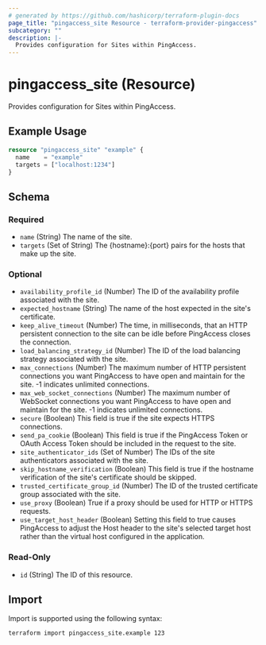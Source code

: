 ```yaml
---
# generated by https://github.com/hashicorp/terraform-plugin-docs
page_title: "pingaccess_site Resource - terraform-provider-pingaccess"
subcategory: ""
description: |-
  Provides configuration for Sites within PingAccess.
---
```


# pingaccess_site (Resource)

Provides configuration for Sites within PingAccess.

## Example Usage

```terraform
resource "pingaccess_site" "example" {
  name    = "example"
  targets = ["localhost:1234"]
}
```

<!-- schema generated by tfplugindocs -->
## Schema

### Required

- `name` (String) The name of the site.
- `targets` (Set of String) The {hostname}:{port} pairs for the hosts that make up the site.

### Optional

- `availability_profile_id` (Number) The ID of the availability profile associated with the site.
- `expected_hostname` (String) The name of the host expected in the site's certificate.
- `keep_alive_timeout` (Number) The time, in milliseconds, that an HTTP persistent connection to the site can be idle before PingAccess closes the connection.
- `load_balancing_strategy_id` (Number) The ID of the load balancing strategy associated with the site.
- `max_connections` (Number) The maximum number of HTTP persistent connections you want PingAccess to have open and maintain for the site. -1 indicates unlimited connections.
- `max_web_socket_connections` (Number) The maximum number of WebSocket connections you want PingAccess to have open and maintain for the site. -1 indicates unlimited connections.
- `secure` (Boolean) This field is true if the site expects HTTPS connections.
- `send_pa_cookie` (Boolean) This field is true if the PingAccess Token or OAuth Access Token should be included in the request to the site.
- `site_authenticator_ids` (Set of Number) The IDs of the site authenticators associated with the site.
- `skip_hostname_verification` (Boolean) This field is true if the hostname verification of the site's certificate should be skipped.
- `trusted_certificate_group_id` (Number) The ID of the trusted certificate group associated with the site.
- `use_proxy` (Boolean) True if a proxy should be used for HTTP or HTTPS requests.
- `use_target_host_header` (Boolean) Setting this field to true causes PingAccess to adjust the Host header to the site's selected target host rather than the virtual host configured in the application.

### Read-Only

- `id` (String) The ID of this resource.

## Import

Import is supported using the following syntax:

```shell
terraform import pingaccess_site.example 123
```
